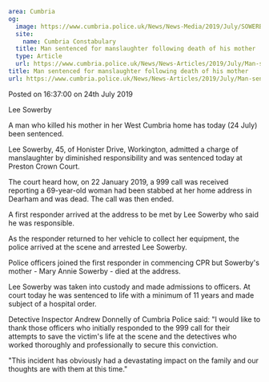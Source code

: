 ```yaml
area: Cumbria
og:
  image: https://www.cumbria.police.uk/News/News-Media/2019/July/SOWERBY-LEE-13-10-1973jpg.jpg
  site:
    name: Cumbria Constabulary
  title: Man sentenced for manslaughter following death of his mother
  type: Article
  url: https://www.cumbria.police.uk/News/News-Articles/2019/July/Man-sentenced-for-manslaughter-following-death-of-his-mother.aspx
title: Man sentenced for manslaughter following death of his mother
url: https://www.cumbria.police.uk/News/News-Articles/2019/July/Man-sentenced-for-manslaughter-following-death-of-his-mother.aspx
```

Posted on 16:37:00 on 24th July 2019

Lee Sowerby

A man who killed his mother in her West Cumbria home has today (24 July) been sentenced.

Lee Sowerby, 45, of Honister Drive, Workington, admitted a charge of manslaughter by diminished responsibility and was sentenced today at Preston Crown Court.

The court heard how, on 22 January 2019, a 999 call was received reporting a 69-year-old woman had been stabbed at her home address in Dearham and was dead. The call was then ended.

A first responder arrived at the address to be met by Lee Sowerby who said he was responsible.

As the responder returned to her vehicle to collect her equipment, the police arrived at the scene and arrested Lee Sowerby.

Police officers joined the first responder in commencing CPR but Sowerby's mother - Mary Annie Sowerby - died at the address.

Lee Sowerby was taken into custody and made admissions to officers.
At court today he was sentenced to life with a minimum of 11 years and made subject of a hospital order.

Detective Inspector Andrew Donnelly of Cumbria Police said: "I would like to thank those officers who initially responded to the 999 call for their attempts to save the victim's life at the scene and the detectives who worked thoroughly and professionally to secure this conviction.

"This incident has obviously had a devastating impact on the family and our thoughts are with them at this time."
